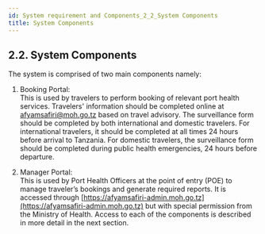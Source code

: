 ```yaml
---
id: System requirement and Components_2_2_System Components 
title: System Components
---
```


## 2.2. System Components

The system is comprised of two main components namely:

1. Booking Portal:  
   This is used by travelers to perform booking of relevant port health services. Travelers' information should be completed online at [afyamsafiri@moh.go.tz](mailto:afyamsafiri@moh.go.tz) based on travel advisory. The surveillance form should be completed by both international and domestic travelers. For international travelers, it should be completed at all times 24 hours before arrival to Tanzania. For domestic travelers, the surveillance form should be completed during public health emergencies, 24 hours before departure.

2. Manager Portal:  
   This is used by Port Health Officers at the point of entry (POE) to manage traveler’s bookings and generate required reports. It is accessed through [https://afyamsafiri-admin.moh.go.tz](https://afyamsafiri-admin.moh.go.tz) but with special permission from the Ministry of Health. Access to each of the components is described in more detail in the next section.

